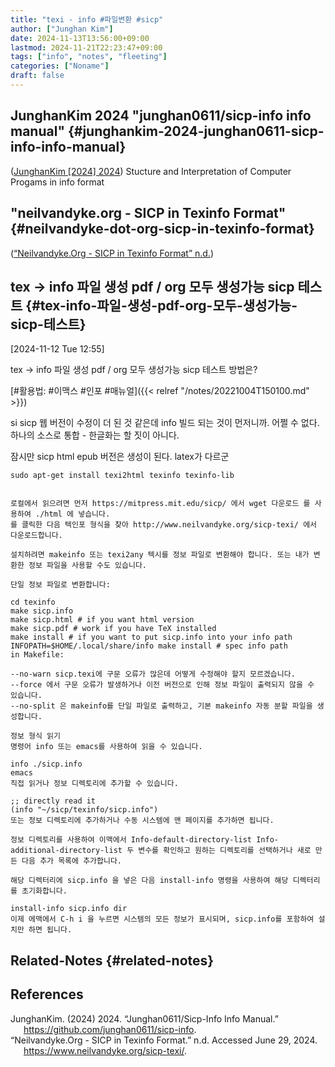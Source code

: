 ```yaml
---
title: "texi - info #파일변환 #sicp"
author: ["Junghan Kim"]
date: 2024-11-13T13:56:00+09:00
lastmod: 2024-11-21T22:23:47+09:00
tags: ["info", "notes", "fleeting"]
categories: ["Noname"]
draft: false
---
```


<!--more-->


## JunghanKim 2024 "junghan0611/sicp-info info manual" {#junghankim-2024-junghan0611-sicp-info-info-manual}

(<a href="#citeproc_bib_item_1">JunghanKim [2024] 2024</a>) Stucture and Interpretation of Computer Progams in info format


## "neilvandyke.org - SICP in Texinfo Format" {#neilvandyke-dot-org-sicp-in-texinfo-format}

(<a href="#citeproc_bib_item_2">“Neilvandyke.Org - SICP in Texinfo Format” n.d.</a>)


## tex -&gt; info 파일 생성 pdf / org 모두 생성가능 sicp 테스트 {#tex-info-파일-생성-pdf-org-모두-생성가능-sicp-테스트}

<span class="timestamp-wrapper"><span class="timestamp">[2024-11-12 Tue 12:55]</span></span>

tex -&gt; info 파일 생성 pdf / org 모두 생성가능 sicp 테스트 방법은?

[#활용법: #이맥스 #인포 #매뉴얼]({{< relref "/notes/20221004T150100.md" >}})

si sicp 웹 버전이 수정이 더 된 것 같은데 info 빌드 되는 것이 먼저니까. 어쩔 수 없다. 하나의 소스로 통합 - 한글화는 할 짓이 아니다.

잠시만 sicp html epub 버전은 생성이 된다. latex가 다르군

```shell
sudo apt-get install texi2html texinfo texinfo-lib
```

```text

로컬에서 읽으려면 먼저 https://mitpress.mit.edu/sicp/ 에서 wget 다운로드 를 사용하여 ./html 에 넣습니다.
를 클릭한 다음 텍인포 형식을 찾아 http://www.neilvandyke.org/sicp-texi/ 에서 다운로드합니다.

설치하려면 makeinfo 또는 texi2any 텍시를 정보 파일로 변환해야 합니다. 또는 내가 변환한 정보 파일을 사용할 수도 있습니다.

단일 정보 파일로 변환합니다:

cd texinfo
make sicp.info
make sicp.html # if you want html version
make sicp.pdf # work if you have TeX installed
make install # if you want to put sicp.info into your info path
INFOPATH=$HOME/.local/share/info make install # spec info path
in Makefile:

--no-warn sicp.texi에 구문 오류가 많은데 어떻게 수정해야 할지 모르겠습니다.
--force 에서 구문 오류가 발생하거나 이전 버전으로 인해 정보 파일이 출력되지 않을 수 있습니다.
--no-split 은 makeinfo를 단일 파일로 출력하고, 기본 makeinfo 자동 분할 파일을 생성합니다.

정보 형식 읽기
명령어 info 또는 emacs를 사용하여 읽을 수 있습니다.

info ./sicp.info
emacs
직접 읽거나 정보 디렉토리에 추가할 수 있습니다.

;; directly read it
(info "~/sicp/texinfo/sicp.info")
또는 정보 디렉토리에 추가하거나 수동 시스템에 맨 페이지를 추가하면 됩니다.

정보 디렉토리를 사용하여 이맥에서 Info-default-directory-list Info-additional-directory-list 두 변수를 확인하고 원하는 디렉토리를 선택하거나 새로 만든 다음 추가 목록에 추가합니다.

해당 디렉터리에 sicp.info 을 넣은 다음 install-info 명령을 사용하여 해당 디렉터리를 초기화합니다.

install-info sicp.info dir
이제 에맥에서 C-h i 을 누르면 시스템의 모든 정보가 표시되며, sicp.info를 포함하여 설치만 하면 됩니다.
```


## Related-Notes {#related-notes}

## References

<style>.csl-entry{text-indent: -1.5em; margin-left: 1.5em;}</style><div class="csl-bib-body">
  <div class="csl-entry"><a id="citeproc_bib_item_1"></a>JunghanKim. (2024) 2024. “Junghan0611/Sicp-Info Info Manual.” <a href="https://github.com/junghan0611/sicp-info">https://github.com/junghan0611/sicp-info</a>.</div>
  <div class="csl-entry"><a id="citeproc_bib_item_2"></a>“Neilvandyke.Org - SICP in Texinfo Format.” n.d. Accessed June 29, 2024. <a href="https://www.neilvandyke.org/sicp-texi/">https://www.neilvandyke.org/sicp-texi/</a>.</div>
</div>
